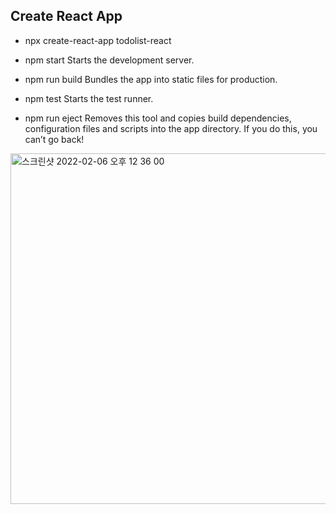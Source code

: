 ## Create React App
- npx create-react-app todolist-react


- npm start
    Starts the development server.

- npm run build
    Bundles the app into static files for production.

- npm test
    Starts the test runner.

- npm run eject
    Removes this tool and copies build dependencies, configuration files
    and scripts into the app directory. If you do this, you can’t go back!
    
    
<img width="561" alt="스크린샷 2022-02-06 오후 12 36 00" src="https://user-images.githubusercontent.com/89016723/152679980-70739e80-3935-4649-b0be-42a9bc2087d0.png">
